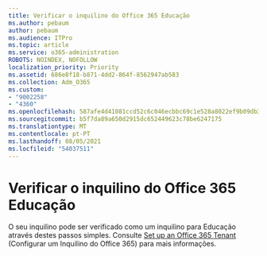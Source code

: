 ```yaml
---
title: Verificar o inquilino do Office 365 Educação
ms.author: pebaum
author: pebaum
ms.audience: ITPro
ms.topic: article
ms.service: o365-administration
ROBOTS: NOINDEX, NOFOLLOW
localization_priority: Priority
ms.assetid: 686e8f18-b871-4dd2-864f-8562947ab583
ms.collection: Adm_O365
ms.custom:
- "9002258"
- "4360"
ms.openlocfilehash: 587afe4d41081ccd52c6c046ecbbc69c1e528a8022ef9b09db396d9b34b2e323
ms.sourcegitcommit: b5f7da89a650d2915dc652449623c78be6247175
ms.translationtype: MT
ms.contentlocale: pt-PT
ms.lasthandoff: 08/05/2021
ms.locfileid: "54037511"
---
```

# <a name="verify-office-365-education-tenant"></a>Verificar o inquilino do Office 365 Educação

O seu inquilino pode ser verificado como um inquilino para Educação através destes passos simples. Consulte [Set up an Office 365 Tenant](https://docs.microsoft.com/microsoft-365/education/deploy/create-your-office-365-tenant) (Configurar um Inquilino do Office 365) para mais informações. 
